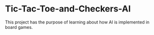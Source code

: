 # Tic-Tac-Toe-and-Checkers-AI
This project has the purpose of learning about how AI is implemented in board games.
